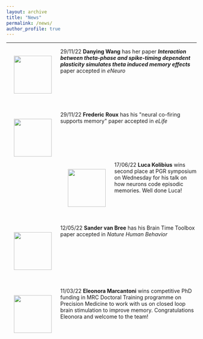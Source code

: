 ```yaml
---
layout: archive
title: "News"
permalink: /news/
author_profile: true
---
```

---

<img align="left" src="https://hanslmayr.github.io/images/paper.jpg" width="100 px" style="padding: 20px">

29/11/22 **Danying Wang** has her paper ***Interaction between theta-phase and spike-timing dependent plasticity simulates theta induced memory effects*** paper accepted in *eNeuro*
<br>
<br>
<br>
<br>
<br>
<br>

<img align="left" src="https://hanslmayr.github.io/images/paper.jpg" width="100 px" style="padding: 20px">

29/11/22 **Frederic Roux** has his "neural co-firing supports memory" paper accepted in *eLife*
<br>
<br>
<br>
<br>
<br>
<br>

<img align="left" src="https://hanslmayr.github.io/images/celebrate.jpg" width="100 px" style="padding: 20px">

17/06/22 **Luca Kolibius** wins second place at PGR symposium on Wednesday for his talk on how neurons code episodic memories. Well done Luca!
<br>
<br>
<br>
<br>
<br>

<img align="left" src="https://hanslmayr.github.io/images/paper.jpg" width="100 px" style="padding: 20px">

12/05/22 **Sander van Bree** has his Brain Time Toolbox paper accepted in *Nature Human Behavior*
<br>
<br>
<br>
<br>
<br>
<br>
<br>
<br>

<img align="left" src="https://hanslmayr.github.io/images/celebrate.jpg" width="100 px" style="padding: 20px">

11/03/22 **Eleonora Marcantoni** wins competitive PhD funding in MRC Doctoral Training programme on Precision Medicine to work with us on closed loop brain stimulation to improve memory. Congratulations Eleonora and welcome to the team!
<br>
<br>
<br>
<br>
<br>
<br>

